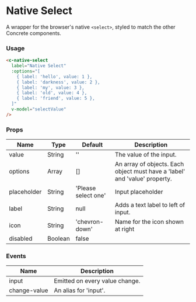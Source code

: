 # Native Select

A wrapper for the browser's native `<select>`, styled to match the other Concrete components.

### Usage

<component-container>
  <c-native-select
    label="Native Select"
    :options="[
      { label: 'hello', value: 1 },
      { label: 'darkness', value: 2 },
      { label: 'my', value: 3 },
      { label: 'old', value: 4 },
      { label: 'friend', value: 5 }
    ]"
  />
</component-container>

``` html
<c-native-select
  label="Native Select"
  :options="[
    { label: 'hello', value: 1 },
    { label: 'darkness', value: 2 },
    { label: 'my', value: 3 },
    { label: 'old', value: 4 },
    { label: 'friend', value: 5 },
  ]"
  v-model="selectValue"
/>
```

### Props
| Name        | Type    | Default             | Description                           |
| ----------- | --------| ------------------- | ------------------------------------- |
| value       | String  | ''                  | The value of the input.               |
| options     | Array   | [] | An array of objects. Each object must have a 'label' and 'value' property. |
| placeholder | String  | 'Please select one' | Input placeholder                     |
| label       | String  | null                | Adds a text label to left of input.   |
| icon        | String  | 'chevron-down'      | Name for the icon shown at right      |
| disabled    | Boolean | false               |                                       |

### Events
| Name         | Description                    |
| ------------ | ------------------------------ |
| input        | Emitted on every value change. |
| change-value | An alias for 'input'.          |